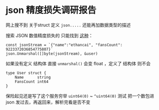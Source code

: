 # json 精度损失调研报告

网上搜不到 关于struct 定义 `json.....` 还能再加数据类型的描述

搜索 JSON 数值精度损失的 只能找到 [这种](https://ethancai.github.io/2016/06/23/bad-parts-about-json-serialization-in-Golang/#2%E5%8F%B7%E5%9D%91%EF%BC%9AJSON%E5%8F%8D%E5%BA%8F%E5%88%97%E5%8C%96%E6%88%90interface-%E5%AF%B9Number%E7%9A%84%E5%A4%84%E7%90%86)：

```
const jsonStream = `{"name":"ethancai", "fansCount": 9223372036854775807}`
json.Unmarshal([]byte(jsonStream), &user)
```

如果没有定义 结构体 直接 `unmarshal()` 会变 float ，定义了 结构体 则不会
```
type User struct {
    Name      string
    FansCount int64
}
```

保险起见还是写了这个服务穷举 `uint64(0)` ~ `^uint64(0)` 测试
把一个数包进 json 发过去，再返回来，解析完看是否不变
